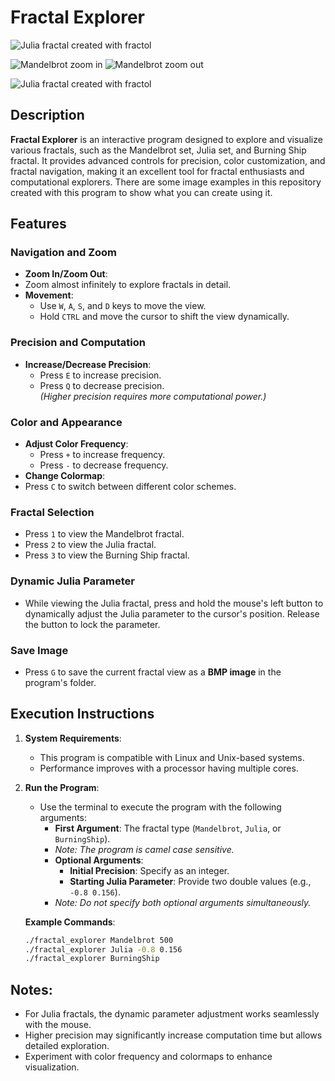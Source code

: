 # Fractal Explorer

![Julia fractal created with fractol](Julia3.bmp)

![Mandelbrot zoom in](MandelbrotZoomIn.gif) ![Mandelbrot zoom out](MandelbrotZoomOut.gif)

![Julia fractal created with fractol](BurningShip.bmp)

## Description

**Fractal Explorer** is an interactive program designed to explore and visualize various fractals, such as the Mandelbrot set, Julia set, and Burning Ship fractal. It provides advanced controls for precision, color customization, and fractal navigation, making it an excellent tool for fractal enthusiasts and computational explorers. There are some image examples in this repository created with this program to show what you can create using it.

## Features

### Navigation and Zoom
- **Zoom In/Zoom Out**:
- Zoom almost infinitely to explore fractals in detail.  
- **Movement**:
  - Use `W`, `A`, `S`, and `D` keys to move the view.  
  - Hold `CTRL` and move the cursor to shift the view dynamically.  

### Precision and Computation
- **Increase/Decrease Precision**:
  - Press `E` to increase precision.  
  - Press `Q` to decrease precision.  
  _(Higher precision requires more computational power.)_  

### Color and Appearance
- **Adjust Color Frequency**:
  - Press `+` to increase frequency.  
  - Press `-` to decrease frequency.  
- **Change Colormap**:
- Press `C` to switch between different color schemes.

### Fractal Selection
- Press `1` to view the Mandelbrot fractal.  
- Press `2` to view the Julia fractal.  
- Press `3` to view the Burning Ship fractal.

### Dynamic Julia Parameter
- While viewing the Julia fractal, press and hold the mouse's left button to dynamically adjust the Julia parameter to the cursor's position. Release the button to lock the parameter.

### Save Image
- Press `G` to save the current fractal view as a **BMP image** in the program's folder.

## Execution Instructions

1. **System Requirements**:
   - This program is compatible with Linux and Unix-based systems.  
   - Performance improves with a processor having multiple cores.  

2. **Run the Program**:
   - Use the terminal to execute the program with the following arguments:  
     - **First Argument**: The fractal type (`Mandelbrot`, `Julia`, or `BurningShip`).
     - _Note: The program is camel case sensitive._
     - **Optional Arguments**:
       - **Initial Precision**: Specify as an integer.  
       - **Starting Julia Parameter**: Provide two double values (e.g., `-0.8 0.156`).  
     - _Note: Do not specify both optional arguments simultaneously._

   **Example Commands**:  
   ```bash
   ./fractal_explorer Mandelbrot 500
   ./fractal_explorer Julia -0.8 0.156
   ./fractal_explorer BurningShip

## Notes:
- For Julia fractals, the dynamic parameter adjustment works seamlessly with the mouse.
- Higher precision may significantly increase computation time but allows detailed exploration.
- Experiment with color frequency and colormaps to enhance visualization.
